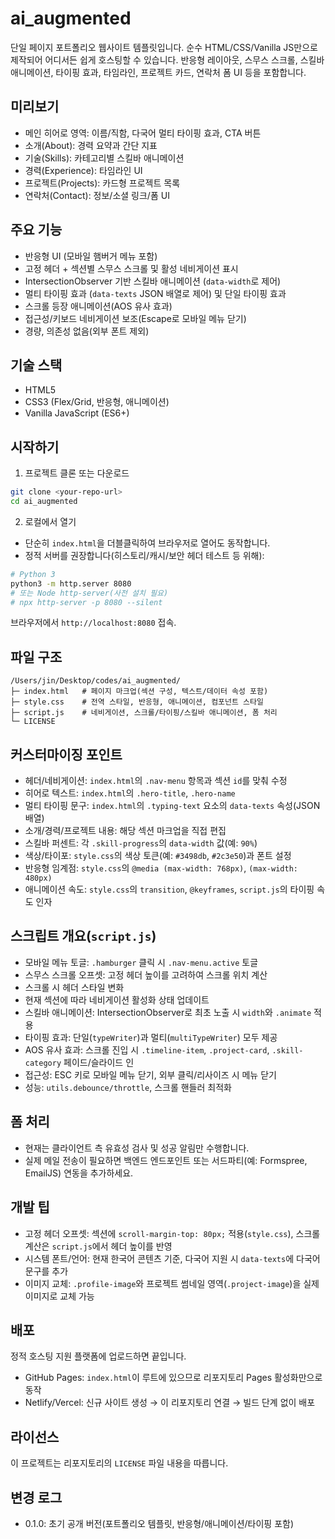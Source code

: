 # ai_augmented

단일 페이지 포트폴리오 웹사이트 템플릿입니다. 순수 HTML/CSS/Vanilla JS만으로 제작되어 어디서든 쉽게 호스팅할 수 있습니다. 반응형 레이아웃, 스무스 스크롤, 스킬바 애니메이션, 타이핑 효과, 타임라인, 프로젝트 카드, 연락처 폼 UI 등을 포함합니다.

## 미리보기
- 메인 히어로 영역: 이름/직함, 다국어 멀티 타이핑 효과, CTA 버튼
- 소개(About): 경력 요약과 간단 지표
- 기술(Skills): 카테고리별 스킬바 애니메이션
- 경력(Experience): 타임라인 UI
- 프로젝트(Projects): 카드형 프로젝트 목록
- 연락처(Contact): 정보/소셜 링크/폼 UI

## 주요 기능
- 반응형 UI (모바일 햄버거 메뉴 포함)
- 고정 헤더 + 섹션별 스무스 스크롤 및 활성 네비게이션 표시
- IntersectionObserver 기반 스킬바 애니메이션 (`data-width`로 제어)
- 멀티 타이핑 효과 (`data-texts` JSON 배열로 제어) 및 단일 타이핑 효과
- 스크롤 등장 애니메이션(AOS 유사 효과)
- 접근성/키보드 네비게이션 보조(Escape로 모바일 메뉴 닫기)
- 경량, 의존성 없음(외부 폰트 제외)

## 기술 스택
- HTML5
- CSS3 (Flex/Grid, 반응형, 애니메이션)
- Vanilla JavaScript (ES6+)

## 시작하기
1) 프로젝트 클론 또는 다운로드
```bash
git clone <your-repo-url>
cd ai_augmented
```

2) 로컬에서 열기
- 단순히 `index.html`을 더블클릭하여 브라우저로 열어도 동작합니다.
- 정적 서버를 권장합니다(히스토리/캐시/보안 헤더 테스트 등 위해):
```bash
# Python 3
python3 -m http.server 8080
# 또는 Node http-server(사전 설치 필요)
# npx http-server -p 8080 --silent
```
브라우저에서 `http://localhost:8080` 접속.

## 파일 구조
```
/Users/jin/Desktop/codes/ai_augmented/
├─ index.html   # 페이지 마크업(섹션 구성, 텍스트/데이터 속성 포함)
├─ style.css    # 전역 스타일, 반응형, 애니메이션, 컴포넌트 스타일
├─ script.js    # 네비게이션, 스크롤/타이핑/스킬바 애니메이션, 폼 처리
└─ LICENSE
```

## 커스터마이징 포인트
- 헤더/네비게이션: `index.html`의 `.nav-menu` 항목과 섹션 `id`를 맞춰 수정
- 히어로 텍스트: `index.html`의 `.hero-title`, `.hero-name`
- 멀티 타이핑 문구: `index.html`의 `.typing-text` 요소의 `data-texts` 속성(JSON 배열)
- 소개/경력/프로젝트 내용: 해당 섹션 마크업을 직접 편집
- 스킬바 퍼센트: 각 `.skill-progress`의 `data-width` 값(예: `90%`)
- 색상/타이포: `style.css`의 색상 토큰(예: `#3498db`, `#2c3e50`)과 폰트 설정
- 반응형 임계점: `style.css`의 `@media (max-width: 768px)`, `(max-width: 480px)`
- 애니메이션 속도: `style.css`의 `transition`, `@keyframes`, `script.js`의 타이핑 속도 인자

## 스크립트 개요(`script.js`)
- 모바일 메뉴 토글: `.hamburger` 클릭 시 `.nav-menu.active` 토글
- 스무스 스크롤 오프셋: 고정 헤더 높이를 고려하여 스크롤 위치 계산
- 스크롤 시 헤더 스타일 변화
- 현재 섹션에 따라 네비게이션 활성화 상태 업데이트
- 스킬바 애니메이션: IntersectionObserver로 최초 노출 시 `width`와 `.animate` 적용
- 타이핑 효과: 단일(`typeWriter`)과 멀티(`multiTypeWriter`) 모두 제공
- AOS 유사 효과: 스크롤 진입 시 `.timeline-item`, `.project-card`, `.skill-category` 페이드/슬라이드 인
- 접근성: ESC 키로 모바일 메뉴 닫기, 외부 클릭/리사이즈 시 메뉴 닫기
- 성능: `utils.debounce/throttle`, 스크롤 핸들러 최적화

## 폼 처리
- 현재는 클라이언트 측 유효성 검사 및 성공 알림만 수행합니다.
- 실제 메일 전송이 필요하면 백엔드 엔드포인트 또는 서드파티(예: Formspree, EmailJS) 연동을 추가하세요.

## 개발 팁
- 고정 헤더 오프셋: 섹션에 `scroll-margin-top: 80px;` 적용(`style.css`), 스크롤 계산은 `script.js`에서 헤더 높이를 반영
- 시스템 폰트/언어: 현재 한국어 콘텐츠 기준, 다국어 지원 시 `data-texts`에 다국어 문구를 추가
- 이미지 교체: `.profile-image`와 프로젝트 썸네일 영역(`.project-image`)을 실제 이미지로 교체 가능

## 배포
정적 호스팅 지원 플랫폼에 업로드하면 끝입니다.
- GitHub Pages: `index.html`이 루트에 있으므로 리포지토리 Pages 활성화만으로 동작
- Netlify/Vercel: 신규 사이트 생성 → 이 리포지토리 연결 → 빌드 단계 없이 배포

## 라이선스
이 프로젝트는 리포지토리의 `LICENSE` 파일 내용을 따릅니다.

## 변경 로그
- 0.1.0: 초기 공개 버전(포트폴리오 템플릿, 반응형/애니메이션/타이핑 포함)